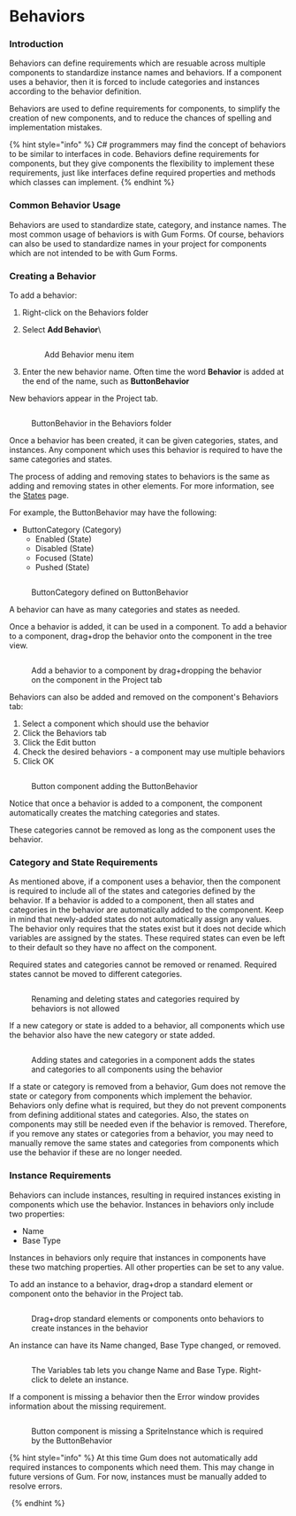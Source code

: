 # Behaviors

### Introduction

Behaviors can define requirements which are resuable across multiple components to standardize instance names and behaviors. If a component uses a behavior, then it is forced to include categories and instances according to the behavior definition.

Behaviors are used to define requirements for components, to simplify the creation of new components, and to reduce the chances of spelling and implementation mistakes.

{% hint style="info" %}
C# programmers may find the concept of behaviors to be similar to interfaces in code. Behaviors define requirements for components, but they give components the flexibility to implement these requirements, just like interfaces define required properties and methods which classes can implement.
{% endhint %}

### Common Behavior Usage

Behaviors are used to standardize state, category, and instance names. The most common usage of behaviors is with Gum Forms. Of course, behaviors can also be used to standardize names in your project for components which are not intended to be with Gum Forms.

### Creating a Behavior

To add a behavior:

1. Right-click on the Behaviors folder
2.  Select **Add Behavior**\


    <figure><img src="../../../.gitbook/assets/image (82).png" alt=""><figcaption><p>Add Behavior menu item</p></figcaption></figure>
3. Enter the new behavior name. Often time the word **Behavior** is added at the end of the name, such as **ButtonBehavior**

New behaviors appear in the Project tab.

<figure><img src="../../../.gitbook/assets/image (83).png" alt=""><figcaption><p>ButtonBehavior in the Behaviors folder</p></figcaption></figure>

Once a behavior has been created, it can be given categories, states, and instances. Any component which uses this behavior is required to have the same categories and states.&#x20;

The process of adding and removing states to behaviors is the same as adding and removing states in other elements. For more information, see the [States](../states/) page.

For example, the ButtonBehavior may have the following:

* ButtonCategory (Category)
  * Enabled (State)
  * Disabled (State)
  * Focused (State)
  * Pushed (State)

<figure><img src="../../../.gitbook/assets/19_05 44 01.png" alt=""><figcaption><p>ButtonCategory defined on ButtonBehavior</p></figcaption></figure>

A behavior can have as many categories and states as needed.

Once a behavior is added, it can be used in a component. To add a behavior to a component, drag+drop the behavior onto the component in the tree view.

<figure><img src="../../../.gitbook/assets/19_05 44 59.gif" alt=""><figcaption><p>Add a behavior to a component by drag+dropping the behavior on the component in the Project tab</p></figcaption></figure>

Behaviors can also be added and removed on the component's Behaviors tab:

1. Select a component which should use the behavior
2. Click the Behaviors tab
3. Click the Edit button
4. Check the desired behaviors - a component may use multiple behaviors
5. Click OK

<figure><img src="../../../.gitbook/assets/28_05 20 28.gif" alt=""><figcaption><p>Button component adding the ButtonBehavior</p></figcaption></figure>

Notice that once a behavior is added to a component, the component automatically creates the matching categories and states.

These categories cannot be removed as long as the component uses the behavior.

### Category and State Requirements

As mentioned above, if a component uses a behavior, then the component is required to include all of the states and categories defined by the behavior.  If a behavior is added to a component, then all states and categories in the behavior are automatically added to the component. Keep in mind that newly-added states do not automatically assign any values. The behavior only requires that the states exist but it does not decide which variables are assigned by the states. These required states can even be left to their default  so they have no affect on the component.

Required states and categories cannot be removed or renamed. Required states cannot be moved to different categories.

<figure><img src="../../../.gitbook/assets/image (2) (1).png" alt=""><figcaption><p>Renaming and deleting states and categories required by behaviors is not allowed</p></figcaption></figure>

If a new category or state is added to a behavior, all components which use the behavior also have the new category or state added.

<figure><img src="../../../.gitbook/assets/19_06 02 42.gif" alt=""><figcaption><p>Adding states and categories in a component adds the states and categories to all components using the behavior</p></figcaption></figure>

If a state or category is removed from a behavior, Gum does not remove the state or category from components which implement the behavior. Behaviors only define what is required, but they do not prevent components from defining additional states and categories. Also, the states on components may still be needed even if the behavior is removed. Therefore, if you remove any states or categories from a behavior, you may need to manually remove the same states and categories from components which use the behavior if these are no longer needed.

### Instance Requirements

Behaviors can include instances, resulting in required instances existing in components which use the behavior. Instances in behaviors only include two properties:

* Name
* Base Type

Instances in behaviors only require that instances in components have these two matching properties. All other properties can be set to any value.

To add an instance to a behavior, drag+drop a standard element or component onto the behavior in the Project tab.

<figure><img src="../../../.gitbook/assets/21_07 01 58.gif" alt=""><figcaption><p>Drag+drop standard elements or components onto behaviors to create instances in the behavior</p></figcaption></figure>

An instance can have its Name changed, Base Type changed, or removed.

<figure><img src="../../../.gitbook/assets/21_07 04 12.gif" alt=""><figcaption><p>The Variables tab lets you change Name and Base Type. Right-click to delete an instance.</p></figcaption></figure>

If a component is missing a behavior then the Error window provides information about the missing requirement.

<figure><img src="../../../.gitbook/assets/image (128).png" alt=""><figcaption><p>Button component is missing a SpriteInstance which is required by the ButtonBehavior</p></figcaption></figure>

{% hint style="info" %}
At this time Gum does not automatically add required instances to components which need them. This may change in future versions of Gum. For now, instances must be manually added to resolve errors.

<img src="../../../.gitbook/assets/21_07 08 10.gif" alt="" data-size="original">
{% endhint %}
